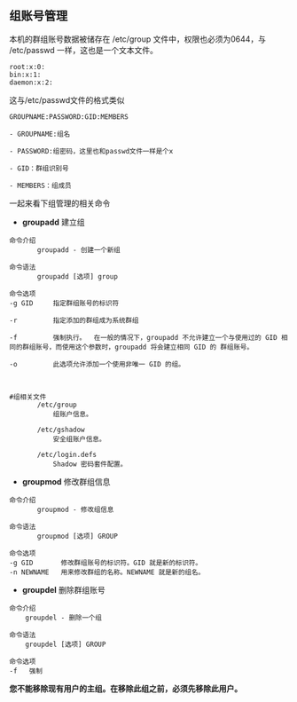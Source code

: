 ## 组账号管理

本机的群组账号数据被储存在 /etc/group 文件中，权限也必须为0644，与 /etc/passwd 一样，这也是一个文本文件。

```
root:x:0:
bin:x:1:
daemon:x:2:
```

这与/etc/passwd文件的格式类似

```
GROUPNAME:PASSWORD:GID:MEMBERS 

- GROUPNAME:组名

- PASSWORD:组密码，这里也和passwd文件一样是个x

- GID：群组识别号

- MEMBERS：组成员
```

一起来看下组管理的相关命令

- **groupadd** 建立组

```
命令介绍
       groupadd - 创建一个新组

命令语法
       groupadd [选项] group

命令选项
-g GID     指定群组账号的标识符 

-r         指定添加的群组成为系统群组

-f         强制执行。  在一般的情况下，groupadd 不允许建立一个与使用过的 GID 相同的群组账号，而使用这个参数时，groupadd 将会建立相同 GID 的 群组账号。

-o         此选项允许添加一个使用非唯一 GID 的组。



#组相关文件
       /etc/group
           组账户信息。

       /etc/gshadow
           安全组账户信息。

       /etc/login.defs
           Shadow 密码套件配置。
```

- **groupmod** 修改群组信息

```
命令介绍
       groupmod - 修改组信息

命令语法
       groupmod [选项] GROUP

命令选项
-g GID       修改群组账号的标识符。GID 就是新的标识符。
-n NEWNAME   用来修改群组的名称。NEWNAME 就是新的组名。
```

- **groupdel** 删除群组账号

```
命令介绍
	groupdel - 删除一个组

命令语法
	groupdel [选项] GROUP

命令选项
-f   强制
```

**您不能移除现有用户的主组。在移除此组之前，必须先移除此用户。**